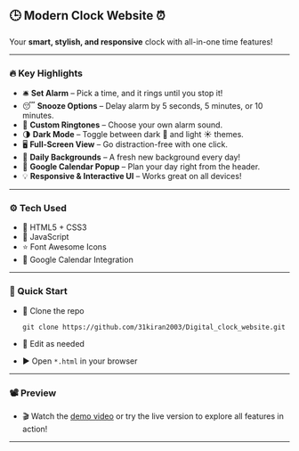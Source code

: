 ## 🕒 Modern Clock Website ⏰
Your **smart, stylish, and responsive** clock with all-in-one time features!<br>

---

### 🔥 Key Highlights
* 🛎️ **Set Alarm** – Pick a time, and it rings until you stop it!<br>
* 😴 **Snooze Options** – Delay alarm by 5 seconds, 5 minutes, or 10 minutes.<br>
* 🎵 **Custom Ringtones** – Choose your own alarm sound.<br>
* 🌗 **Dark Mode** – Toggle between dark 🌙 and light ☀️ themes.<br>
* 🖥️ **Full-Screen View** – Go distraction-free with one click.<br>
* 🎨 **Daily Backgrounds** – A fresh new background every day!<br>
* 📅 **Google Calendar Popup** – Plan your day right from the header.<br>
* 💡 **Responsive & Interactive UI** – Works great on all devices!<br>

---

### ⚙️ Tech Used
* 🎨 HTML5 + CSS3<br>
* 🧠 JavaScript<br>
* ⭐ Font Awesome Icons<br>
* 📆 Google Calendar Integration<br>

---

### 🚀 Quick Start
* 📁 Clone the repo<br>
  ```bash<br>
  git clone https://github.com/31kiran2003/Digital_clock_website.git
  ```
  
* 📝 Edit as needed<br>
* ▶️ Open `*.html` in your browser<br>

---

### 📽️ Preview
* 🎬 Watch the [demo video](https://github.com/user-attachments/assets/ac2dda27-5e55-4010-b6a3-cf0751b324e6) or try the live version to explore all features in action!<br>

---

